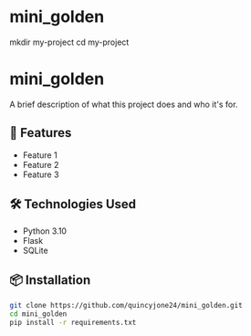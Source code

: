 # mini_golden
mkdir my-project
cd my-project
# mini_golden

A brief description of what this project does and who it's for.

## 🚀 Features

- Feature 1
- Feature 2
- Feature 3

## 🛠️ Technologies Used

- Python 3.10
- Flask
- SQLite

## 📦 Installation

```bash
git clone https://github.com/quincyjone24/mini_golden.git
cd mini_golden
pip install -r requirements.txt
